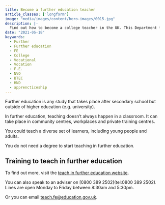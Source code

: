```yaml
---
title: Become a further education teacher
article_classes: ['longform']
image: "media/images/content/hero-images/0015.jpg"
description: |-
  Find out how to become a college teacher in the UK. This Department for Education page has links to advice and support on teacher training in further education.
date: "2021-06-18"
keywords:
  - Further
  - Further education
  - FE
  - College
  - Vocational
  - Vocation
  - F.E.
  - NVQ
  - BTEC
  - HND
  - apprencticeship
---
```


Further education is any study that takes place after secondary school but outside of higher education (e.g. university).

In further education, teaching doesn’t always happen in a classroom. It can take place in community centres, workplaces and private training centres. 

You could teach a diverse set of learners, including young people and adults.

You do not need a degree to start teaching in further education. 

## Training to teach in further education

To find out more, visit the [teach in further education website](https://www.teach-in-further-education.campaign.gov.uk/).

You can also speak to an adviser on [0800 389 2502](tel:0800 389 2502). Lines are open Monday to Friday between 8:30am and 5:30pm.

Or you can email teach.fe@education.gov.uk.
